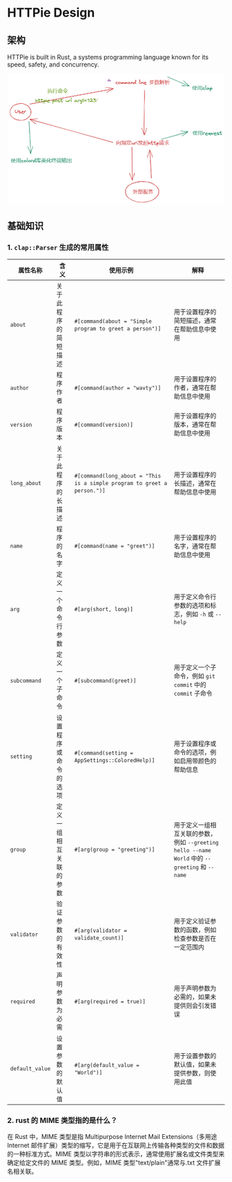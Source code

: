 # HTTPie Design

## 架构

HTTPie is built in Rust, a systems programming language known for its speed, safety, and concurrency.

![httpie-framework](../images/httpie-framework.png)

## 基础知识

### 1. `clap::Parser` 生成的常用属性

| 属性名称        | 含义                   | 使用示例                                                                 | 解释                                                                                           |
| --------------- | ---------------------- | ------------------------------------------------------------------------ | ---------------------------------------------------------------------------------------------- |
| `about`         | 关于此程序的简短描述   | `#[command(about = "Simple program to greet a person")]`                 | 用于设置程序的简短描述，通常在帮助信息中使用                                                   |
| `author`        | 程序作者               | `#[command(author = "wavty")]`                                           | 用于设置程序的作者，通常在帮助信息中使用                                                       |
| `version`       | 程序版本               | `#[command(version)]`                                                    | 用于设置程序的版本，通常在帮助信息中使用                                                       |
| `long_about`    | 关于此程序的长描述     | `#[command(long_about = "This is a simple program to greet a person.")]` | 用于设置程序的长描述，通常在帮助信息中使用                                                     |
| `name`          | 程序的名字             | `#[command(name = "greet")]`                                             | 用于设置程序的名字，通常在帮助信息中使用                                                       |
| `arg`           | 定义一个命令行参数     | `#[arg(short, long)]`                                                    | 用于定义命令行参数的选项和标志，例如 `-h` 或 `--help`                                          |
| `subcommand`    | 定义一个子命令         | `#[subcommand(greet)]`                                                   | 用于定义一个子命令，例如 `git commit` 中的 `commit` 子命令                                     |
| `setting`       | 设置程序或命令的选项   | `#[command(setting = AppSettings::ColoredHelp)]`                         | 用于设置程序或命令的选项，例如启用带颜色的帮助信息                                             |
| `group`         | 定义一组相互关联的参数 | `#[arg(group = "greeting")]`                                             | 用于定义一组相互关联的参数，例如 `--greeting hello --name World` 中的 `--greeting` 和 `--name` |
| `validator`     | 验证参数的有效性       | `#[arg(validator = validate_count)]`                                     | 用于定义验证参数的函数，例如检查参数是否在一定范围内                                           |
| `required`      | 声明参数为必需         | `#[arg(required = true)]`                                                | 用于声明参数为必需的，如果未提供则会引发错误                                                   |
| `default_value` | 设置参数的默认值       | `#[arg(default_value = "World")]`                                        | 用于设置参数的默认值，如果未提供参数，则使用此值                                               |

### 2. rust 的 MIME 类型指的是什么？

在 Rust 中，MIME 类型是指 Multipurpose Internet Mail Extensions（多用途 Internet 邮件扩展）类型的缩写，它是用于在互联网上传输各种类型的文件和数据的一种标准方式。MIME 类型以字符串的形式表示，通常使用扩展名或文件类型来确定给定文件的 MIME 类型。例如，MIME 类型"text/plain"通常与.txt 文件扩展名相关联。
